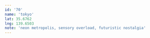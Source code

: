 ```yaml
---
id: '70'
name: 'tokyo'
lat: 35.6762
lng: 139.6503
note: 'neon metropolis, sensory overload, futuristic nostalgia'
---
```

